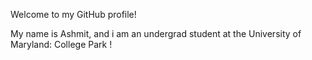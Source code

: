 Welcome to my GitHub profile!

My name is Ashmit, and i am an undergrad student at the University of Maryland: College Park !
